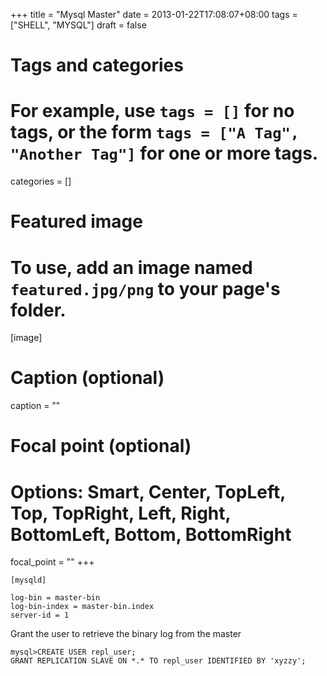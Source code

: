 +++
title = "Mysql Master"
date = 2013-01-22T17:08:07+08:00
tags = ["SHELL", "MYSQL"]
draft = false

# Tags and categories
# For example, use `tags = []` for no tags, or the form `tags = ["A Tag", "Another Tag"]` for one or more tags.

categories = []

# Featured image
# To use, add an image named `featured.jpg/png` to your page's folder. 
[image]
  # Caption (optional)
  caption = ""

  # Focal point (optional)
  # Options: Smart, Center, TopLeft, Top, TopRight, Left, Right, BottomLeft, Bottom, BottomRight
  focal_point = ""
+++



```
[mysqld]

log-bin = master-bin
log-bin-index = master-bin.index
server-id = 1
```


Grant the user to retrieve the binary log from the master

```
mysql>CREATE USER repl_user;
GRANT REPLICATION SLAVE ON *.* TO repl_user IDENTIFIED BY 'xyzzy';
```